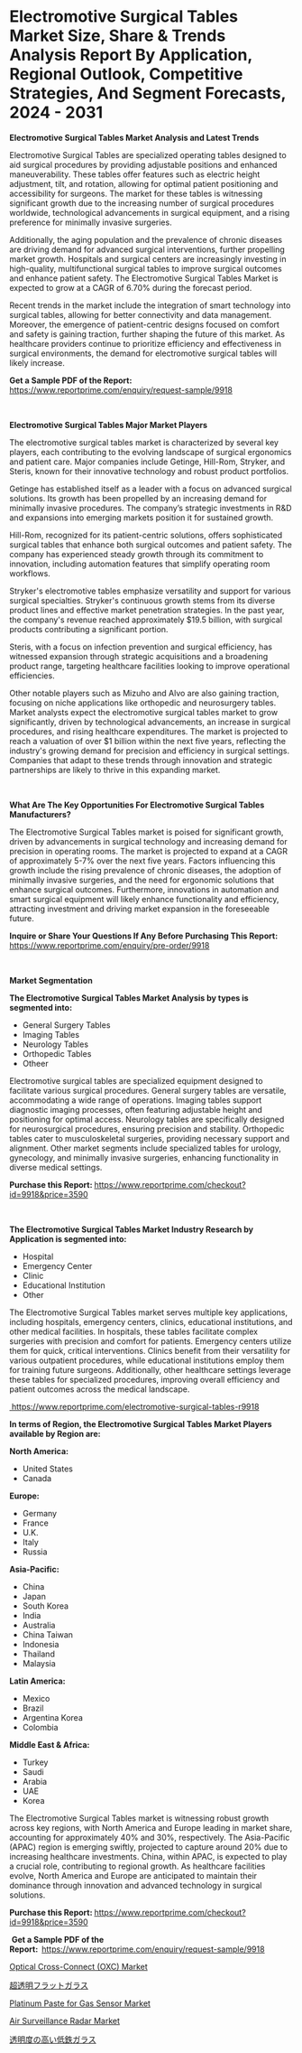 <p><h1>Electromotive Surgical Tables Market Size, Share & Trends Analysis Report By Application, Regional Outlook, Competitive Strategies, And Segment Forecasts, 2024 - 2031</h1></p><p><strong>Electromotive Surgical Tables Market Analysis and Latest Trends</strong></p>
<p><p>Electromotive Surgical Tables are specialized operating tables designed to aid surgical procedures by providing adjustable positions and enhanced maneuverability. These tables offer features such as electric height adjustment, tilt, and rotation, allowing for optimal patient positioning and accessibility for surgeons. The market for these tables is witnessing significant growth due to the increasing number of surgical procedures worldwide, technological advancements in surgical equipment, and a rising preference for minimally invasive surgeries.</p><p>Additionally, the aging population and the prevalence of chronic diseases are driving demand for advanced surgical interventions, further propelling market growth. Hospitals and surgical centers are increasingly investing in high-quality, multifunctional surgical tables to improve surgical outcomes and enhance patient safety. The Electromotive Surgical Tables Market is expected to grow at a CAGR of 6.70% during the forecast period. </p><p>Recent trends in the market include the integration of smart technology into surgical tables, allowing for better connectivity and data management. Moreover, the emergence of patient-centric designs focused on comfort and safety is gaining traction, further shaping the future of this market. As healthcare providers continue to prioritize efficiency and effectiveness in surgical environments, the demand for electromotive surgical tables will likely increase.</p></p>
<p><strong>Get a Sample PDF of the Report:&nbsp;</strong> <a href="https://www.reportprime.com/enquiry/request-sample/9918">https://www.reportprime.com/enquiry/request-sample/9918</a></p>
<p>&nbsp;</p>
<p><strong>Electromotive Surgical Tables Major Market Players</strong></p>
<p><p>The electromotive surgical tables market is characterized by several key players, each contributing to the evolving landscape of surgical ergonomics and patient care. Major companies include Getinge, Hill-Rom, Stryker, and Steris, known for their innovative technology and robust product portfolios.</p><p>Getinge has established itself as a leader with a focus on advanced surgical solutions. Its growth has been propelled by an increasing demand for minimally invasive procedures. The company’s strategic investments in R&D and expansions into emerging markets position it for sustained growth.</p><p>Hill-Rom, recognized for its patient-centric solutions, offers sophisticated surgical tables that enhance both surgical outcomes and patient safety. The company has experienced steady growth through its commitment to innovation, including automation features that simplify operating room workflows.</p><p>Stryker's electromotive tables emphasize versatility and support for various surgical specialties. Stryker's continuous growth stems from its diverse product lines and effective market penetration strategies. In the past year, the company's revenue reached approximately $19.5 billion, with surgical products contributing a significant portion.</p><p>Steris, with a focus on infection prevention and surgical efficiency, has witnessed expansion through strategic acquisitions and a broadening product range, targeting healthcare facilities looking to improve operational efficiencies.</p><p>Other notable players such as Mizuho and Alvo are also gaining traction, focusing on niche applications like orthopedic and neurosurgery tables. Market analysts expect the electromotive surgical tables market to grow significantly, driven by technological advancements, an increase in surgical procedures, and rising healthcare expenditures. The market is projected to reach a valuation of over $1 billion within the next five years, reflecting the industry's growing demand for precision and efficiency in surgical settings. Companies that adapt to these trends through innovation and strategic partnerships are likely to thrive in this expanding market.</p></p>
<p>&nbsp;</p>
<p><strong>What Are The Key Opportunities For Electromotive Surgical Tables Manufacturers?</strong></p>
<p><p>The Electromotive Surgical Tables market is poised for significant growth, driven by advancements in surgical technology and increasing demand for precision in operating rooms. The market is projected to expand at a CAGR of approximately 5-7% over the next five years. Factors influencing this growth include the rising prevalence of chronic diseases, the adoption of minimally invasive surgeries, and the need for ergonomic solutions that enhance surgical outcomes. Furthermore, innovations in automation and smart surgical equipment will likely enhance functionality and efficiency, attracting investment and driving market expansion in the foreseeable future.</p></p>
<p><strong>Inquire or Share Your Questions If Any Before Purchasing This Report:</strong> <a href="https://www.reportprime.com/enquiry/pre-order/9918">https://www.reportprime.com/enquiry/pre-order/9918</a></p>
<p>&nbsp;</p>
<p><strong>Market Segmentation</strong></p>
<p><strong>The Electromotive Surgical Tables Market Analysis by types is segmented into:</strong></p>
<p><ul><li>General Surgery Tables</li><li>Imaging Tables</li><li>Neurology Tables</li><li>Orthopedic Tables</li><li>Otheer</li></ul></p>
<p><p>Electromotive surgical tables are specialized equipment designed to facilitate various surgical procedures. General surgery tables are versatile, accommodating a wide range of operations. Imaging tables support diagnostic imaging processes, often featuring adjustable height and positioning for optimal access. Neurology tables are specifically designed for neurosurgical procedures, ensuring precision and stability. Orthopedic tables cater to musculoskeletal surgeries, providing necessary support and alignment. Other market segments include specialized tables for urology, gynecology, and minimally invasive surgeries, enhancing functionality in diverse medical settings.</p></p>
<p><strong>Purchase this Report:&nbsp;</strong><a href="https://www.reportprime.com/checkout?id=9918&price=3590">https://www.reportprime.com/checkout?id=9918&price=3590</a></p>
<p>&nbsp;</p>
<p><strong>The Electromotive Surgical Tables Market Industry Research by Application is segmented into:</strong></p>
<p><ul><li>Hospital</li><li>Emergency Center</li><li>Clinic</li><li>Educational Institution</li><li>Other</li></ul></p>
<p><p>The Electromotive Surgical Tables market serves multiple key applications, including hospitals, emergency centers, clinics, educational institutions, and other medical facilities. In hospitals, these tables facilitate complex surgeries with precision and comfort for patients. Emergency centers utilize them for quick, critical interventions. Clinics benefit from their versatility for various outpatient procedures, while educational institutions employ them for training future surgeons. Additionally, other healthcare settings leverage these tables for specialized procedures, improving overall efficiency and patient outcomes across the medical landscape.</p></p>
<p><a href="https://www.reportprime.com/electromotive-surgical-tables-r9918">&nbsp;https://www.reportprime.com/electromotive-surgical-tables-r9918</a></p>
<p><strong>In terms of Region, the Electromotive Surgical Tables Market Players available by Region are:</strong></p>
<p>
    <p> <strong> North America: </strong>
        <ul>
            <li>United States</li>
            <li>Canada</li>
        </ul>
        </p> 
    <p> <strong> Europe: </strong>
        <ul>
            <li>Germany</li>
            <li>France</li>
            <li>U.K.</li>
            <li>Italy</li>
            <li>Russia</li>
        </ul>
        </p> 
    <p> <strong> Asia-Pacific: </strong>
        <ul>
            <li>China</li>
            <li>Japan</li>
            <li>South Korea</li>
            <li>India</li>
            <li>Australia</li>
            <li>China Taiwan</li>
            <li>Indonesia</li>
            <li>Thailand</li>
            <li>Malaysia</li>
        </ul>
        </p> 
    <p> <strong> Latin America: </strong>
        <ul>
            <li>Mexico</li>
            <li>Brazil</li>
            <li>Argentina Korea</li>
            <li>Colombia</li>
        </ul>
        </p> 
    <p> <strong> Middle East & Africa: </strong>
        <ul>
            <li>Turkey</li>
            <li>Saudi</li>
            <li>Arabia</li>
            <li>UAE</li>
            <li>Korea</li>
        </ul>
    </p>
    </p>
<p><p>The Electromotive Surgical Tables market is witnessing robust growth across key regions, with North America and Europe leading in market share, accounting for approximately 40% and 30%, respectively. The Asia-Pacific (APAC) region is emerging swiftly, projected to capture around 20% due to increasing healthcare investments. China, within APAC, is expected to play a crucial role, contributing to regional growth. As healthcare facilities evolve, North America and Europe are anticipated to maintain their dominance through innovation and advanced technology in surgical solutions.</p></p>
<p><strong>Purchase this Report: </strong><a href="https://www.reportprime.com/checkout?id=9918&price=3590">https://www.reportprime.com/checkout?id=9918&price=3590</a></p>
<p>&nbsp;<strong>Get a Sample PDF of the Report:&nbsp;&nbsp;</strong><a href="https://www.reportprime.com/enquiry/request-sample/9918">https://www.reportprime.com/enquiry/request-sample/9918</a></p>
<p><strong></strong></p>
<p><p><a href="https://medium.com/@rasauncoleman1/what-is-optical-cross-connect-oxc-market-e31ac5c5c8c4">Optical Cross-Connect (OXC) Market</a></p><p><a href="https://medium.com/@adfwe254/ultra-clear-flat-glass-market-%E3%81%AE%E3%82%B0%E3%83%AD%E3%83%BC%E3%83%90%E3%83%AB%E5%B8%82%E5%A0%B4%E6%A6%82%E8%A6%81%E3%81%AF-%E4%B8%96%E7%95%8C%E3%81%8A%E3%82%88%E3%81%B3%E4%B8%BB%E8%A6%81%E5%B8%82%E5%A0%B4%E3%81%AB%E3%81%8A%E3%81%91%E3%82%8B%E6%A5%AD%E7%95%8C%E3%81%AB%E5%BD%B1%E9%9F%BF%E3%82%92%E4%B8%8E%E3%81%88%E3%82%8B%E4%B8%BB%E8%A6%81%E3%81%AA%E3%83%88%E3%83%AC%E3%83%B3%E3%83%89%E3%81%AB%E3%81%A4%E3%81%84%E3%81%A6-%E7%8B%AC%E8%87%AA%E3%81%AE%E8%A6%96%E7%82%B9%E3%82%92%E6%8F%90%E4%BE%9B%E3%81%97%E3%81%BE%E3%81%99-90c29cac7137">超透明フラットガラス</a></p><p><a href="https://issuu.com/reportprime-2/docs/platinum-paste-for-gas-sensor-marke_5efb759fd2da09">Platinum Paste for Gas Sensor Market</a></p><p><a href="https://www.linkedin.com/pulse/air-surveillance-radar-market-industry-landscape-growth-trajectories-xwcbc?trackingId=y%2B4UgbQDQXmkAKSZ6YzJPQ%3D%3D">Air Surveillance Radar Market</a></p><p><a href="https://medium.com/@adfwe254/highly-transparent-low-iron-glass-market-%E3%81%AF-%E3%82%B3%E3%82%B9%E3%83%88%E7%AE%A1%E7%90%86%E3%81%A8%E5%8A%B9%E7%8E%87%E5%90%91%E4%B8%8A%E3%82%92%E5%84%AA%E5%85%88%E3%81%97%E3%81%BE%E3%81%99-%E3%81%95%E3%82%89%E3%81%AB-%E5%A0%B1%E5%91%8A%E6%9B%B8%E3%81%AF%E5%B8%82%E5%A0%B4%E3%81%AE%E9%9C%80%E8%A6%81%E9%9D%A2%E3%81%A8%E4%BE%9B%E7%B5%A6%E9%9D%A2%E3%81%AE%E4%B8%A1%E6%96%B9%E3%82%92%E3%82%AB%E3%83%90%E3%83%BC%E3%81%97%E3%81%A6%E3%81%84%E3%81%BE%E3%81%99-1571ab55d1d2">透明度の高い低鉄ガラス</a></p></p>